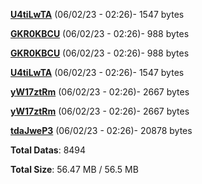 [**U4tiLwTA**](/data/U4tiLwTA.txt) (06/02/23 - 02:26)- 1547 bytes

[**GKR0KBCU**](/data/GKR0KBCU.txt) (06/02/23 - 02:26)- 988 bytes

[**GKR0KBCU**](/data/GKR0KBCU.txt) (06/02/23 - 02:26)- 988 bytes

[**U4tiLwTA**](/data/U4tiLwTA.txt) (06/02/23 - 02:26)- 1547 bytes

[**yW17ztRm**](/data/yW17ztRm.txt) (06/02/23 - 02:26)- 2667 bytes

[**yW17ztRm**](/data/yW17ztRm.txt) (06/02/23 - 02:26)- 2667 bytes

[**tdaJweP3**](/data/tdaJweP3.txt) (06/02/23 - 02:26)- 20878 bytes

**Total Datas**: 8494

**Total Size**: 56.47 MB / 56.5 MB